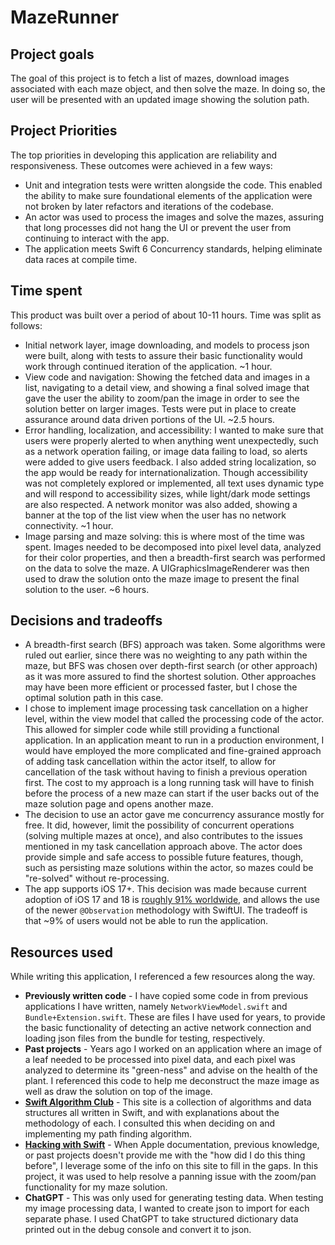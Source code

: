 # MazeRunner

## Project goals

The goal of this project is to fetch a list of mazes, download images associated with each maze object, and then solve the maze. In doing so, the user will be presented with an updated image showing the solution path.

## Project Priorities

The top priorities in developing this application are reliability and responsiveness. These outcomes were achieved in a few ways:

* Unit and integration tests were written alongside the code. This enabled the ability to make sure foundational elements of the application were not broken by later refactors and iterations of the codebase.
* An actor was used to process the images and solve the mazes, assuring that long processes did not hang the UI or prevent the user from continuing to interact with the app.
* The application meets Swift 6 Concurrency standards, helping eliminate data races at compile time.

## Time spent

This product was built over a period of about 10-11 hours. Time was split as follows:

* Initial network layer, image downloading, and models to process json were built, along with tests to assure their basic functionality would work through continued iteration of the application. ~1 hour.
* View code and navigation: Showing the fetched data and images in a list, navigating to a detail view, and showing a final solved image that gave the user the ability to zoom/pan the image in order to see the solution better on larger images. Tests were put in place to create assurance around data driven portions of the UI. ~2.5 hours.
* Error handling, localization, and accessibility: I wanted to make sure that users were properly alerted to when anything went unexpectedly, such as a network operation failing, or image data failing to load, so alerts were added to give users feedback. I also added string localization, so the app would be ready for internationalization. Though accessibility was not completely explored or implemented, all text uses dynamic type and will respond to accessibility sizes, while light/dark mode settings are also respected. A network monitor was also added, showing a banner at the top of the list view when the user has no network connectivity. ~1 hour.
* Image parsing and maze solving: this is where most of the time was spent. Images needed to be decomposed into pixel level data, analyzed for their color properties, and then a breadth-first search was performed on the data to solve the maze. A UIGraphicsImageRenderer was then used to draw the solution onto the maze image to present the final solution to the user. ~6 hours.

## Decisions and tradeoffs

* A breadth-first search (BFS) approach was taken. Some algorithms were ruled out earlier, since there was no weighting to any path within the maze, but BFS was chosen over depth-first search (or other approach) as it was more assured to find the shortest solution. Other approaches may have been more efficient or processed faster, but I chose the optimal solution path in this case.
* I chose to implement image processing task cancellation on a higher level, within the view model that called the processing code of the actor. This allowed for simpler code while still providing a functional application. In an application meant to run in a production environment, I would have employed the more complicated and fine-grained approach of adding task cancellation within the actor itself, to allow for cancellation of the task without having to finish a previous operation first. The cost to my approach is a long running task will have to finish before the process of a new maze can start if the user backs out of the maze solution page and opens another maze.
* The decision to use an actor gave me concurrency assurance mostly for free. It did, however, limit the possibility of concurrent operations (solving multiple mazes at once), and also contributes to the issues mentioned in my task cancellation approach above. The actor does provide simple and safe access to possible future features, though, such as persisting maze solutions within the actor, so mazes could be "re-solved" without re-processing.
* The app supports iOS 17+. This decision was made because current adoption of iOS 17 and 18 is [roughly 91% worldwide](https://mixpanel.com/trends/#report/ios_18), and allows the use of the newer `@Observation` methodology with SwiftUI. The tradeoff is that ~9% of users would not be able to run the application.

## Resources used

While writing this application, I referenced a few resources along the way.

* **Previously written code** - I have copied some code in from previous applications I have written, namely `NetworkViewModel.swift` and `Bundle+Extension.swift`. These are files I have used for years, to provide the basic functionality of detecting an active network connection and loading json files from the bundle for testing, respectively.
* **Past projects** - Years ago I worked on an application where an image of a leaf needed to be processed into pixel data, and each pixel was analyzed to determine its "green-ness" and advise on the health of the plant. I referenced this code to help me deconstruct the maze image as well as draw the solution on top of the image.
* [**Swift Algorithm Club**](https://github.com/kodecocodes/swift-algorithm-club) - This site is a collection of algorithms and data structures all written in Swift, and with explanations about the methodology of each. I consulted this when deciding on and implementing my path finding algorithm.
* [**Hacking with Swift**](https://hackingwithswift.com) - When Apple documentation, previous knowledge, or past projects doesn't provide me with the "how did I do this thing before", I leverage some of the info on this site to fill in the gaps. In this project, it was used to help resolve a panning issue with the zoom/pan functionality for my maze solution.
* **ChatGPT** - This was only used for generating testing data. When testing my image processing data, I wanted to create json to import for each separate phase. I used ChatGPT to take structured dictionary data printed out in the debug console and convert it to json.